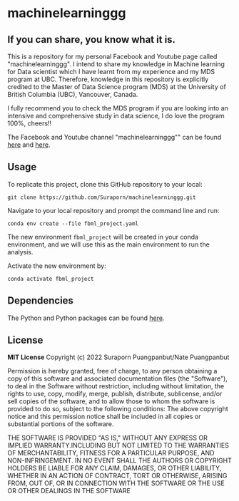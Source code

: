 # machinelearninggg
## If you can share, you know what it is.

This is a repository for my personal Facebook and Youtube page called "machinelearninggg".
I intend to share my knowledge in Machine learning for Data scientist which I have learnt from my experience and my MDS program at UBC.
Therefore, knowledge in this repository is explicitly credited to the Master of Data Science program (MDS) at the University of British Columbia (UBC), Vancouver, Canada.

I fully recommend you to check the MDS program if you are looking into an intensive and comprehensive study in data science, I do love the program 100%, cheers!!

The Facebook and Youtube channel "machinelearninggg"" can be found
[here](https://www.facebook.com/machinelearninggg) and [here](https://www.facebook.com/machinelearninggg).

## Usage

To replicate this project, clone this GitHub repository to your local:
```
git clone https://github.com/Suraporn/machinelearninggg.git
```

Navigate to your local repository and prompt the command line and run:
```
conda env create --file fbml_project.yaml
```
The new environment ```fbml_project``` will be created in your conda environment, and we will use this as the main environment to run the analysis.

Activate the new environment by:
```
conda activate fbml_project
```


## Dependencies

The Python and Python packages can be found
[here](fbml_project.yaml).


## License

**MIT License** Copyright (c) 2022 Suraporn Puangpanbut/Nate Puangpanbut

Permission is hereby granted, free of charge, to any person obtaining a
copy of this software and associated documentation files (the
"Software"), to deal in the Software without restriction, including
without limitation, the rights to use, copy, modify, merge, publish,
distribute, sublicense, and/or sell copies of the software, and to
allow those to whom the software is provided to do so, subject to
the following conditions:
The above copyright notice and this permission notice shall be included
in all copies or substantial portions of the software.

THE SOFTWARE IS PROVIDED "AS IS," WITHOUT ANY EXPRESS OR IMPLIED WARRANTY.INCLUDING BUT NOT LIMITED TO THE WARRANTIES OF
MERCHANTABILITY, FITNESS FOR A PARTICULAR PURPOSE, AND NON-INFRINGEMENT.
IN NO EVENT SHALL THE AUTHORS OR COPYRIGHT HOLDERS BE LIABLE FOR ANY
CLAIM, DAMAGES, OR OTHER LIABILITY, WHETHER IN AN ACTION OF CONTRACT,
TORT OR OTHERWISE, ARISING FROM, OUT OF, OR IN CONNECTION WITH THE
SOFTWARE OR THE USE OR OTHER DEALINGS IN THE SOFTWARE